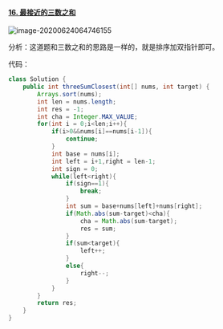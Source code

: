 #### [16. 最接近的三数之和](https://leetcode-cn.com/problems/3sum-closest/)

![image-20200624064746155](https://i.loli.net/2020/06/24/mQ921ovW4C3EbPN.png)

分析：这道题和三数之和的思路是一样的，就是排序加双指针即可。

代码：

```java
class Solution {
    public int threeSumClosest(int[] nums, int target) {
        Arrays.sort(nums);
        int len = nums.length;
        int res = -1;
        int cha = Integer.MAX_VALUE;
        for(int i = 0;i<len;i++){
            if(i>0&&nums[i]==nums[i-1]){
                continue;
            }
            int base = nums[i];
            int left = i+1,right = len-1;
            int sign = 0;
            while(left<right){
                if(sign==1){
                    break;
                }
                int sum = base+nums[left]+nums[right];
                if(Math.abs(sum-target)<cha){
                    cha = Math.abs(sum-target);
                    res = sum;
                }
                if(sum<target){
                    left++;
                }
                else{
                    right--;
                }
            }
        }
        return res;
    }
}
```

